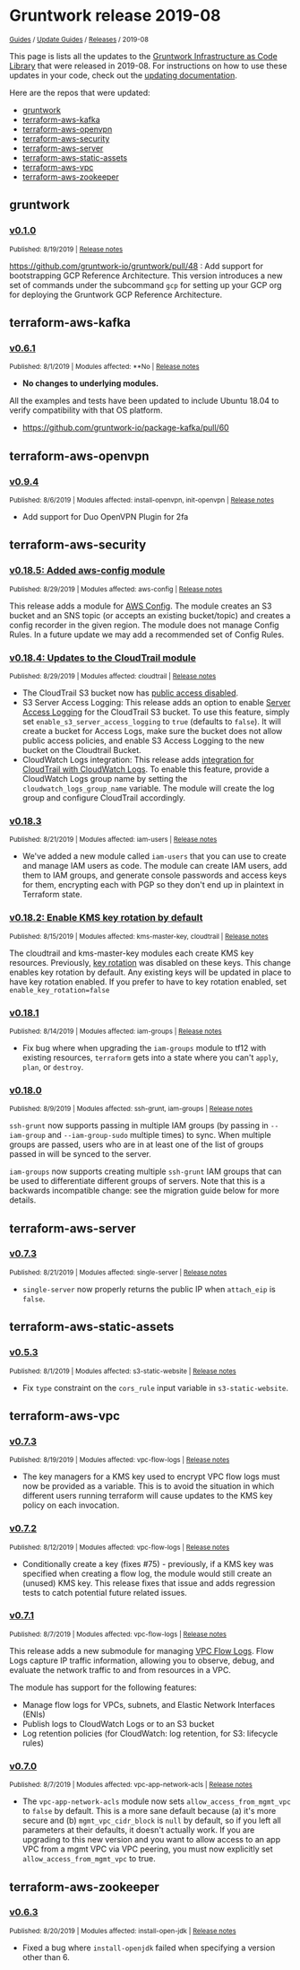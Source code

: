 
# Gruntwork release 2019-08

<p style={{marginTop: "-25px"}}><small><a href="/guides">Guides</a> / <a href="/guides/stay-up-to-date">Update Guides</a> / <a href="/guides/stay-up-to-date/releases">Releases</a> / 2019-08</small></p>

This page is lists all the updates to the [Gruntwork Infrastructure as Code 
Library](https://gruntwork.io/infrastructure-as-code-library/) that were released in 2019-08. For instructions 
on how to use these updates in your code, check out the [updating 
documentation](/guides/working-with-code/using-modules#updating).

Here are the repos that were updated:

- [gruntwork](#gruntwork)
- [terraform-aws-kafka](#terraform-aws-kafka)
- [terraform-aws-openvpn](#terraform-aws-openvpn)
- [terraform-aws-security](#terraform-aws-security)
- [terraform-aws-server](#terraform-aws-server)
- [terraform-aws-static-assets](#terraform-aws-static-assets)
- [terraform-aws-vpc](#terraform-aws-vpc)
- [terraform-aws-zookeeper](#terraform-aws-zookeeper)


## gruntwork


### [v0.1.0](https://github.com/gruntwork-io/gruntwork/releases/tag/v0.1.0)

<p style={{marginTop: "-20px", marginBottom: "10px"}}>
  <small>Published: 8/19/2019 | <a href="https://github.com/gruntwork-io/gruntwork/releases/tag/v0.1.0">Release notes</a></small>
</p>

<div style={{"overflow":"hidden","textOverflow":"ellipsis","display":"-webkit-box","WebkitLineClamp":10,"lineClamp":10,"WebkitBoxOrient":"vertical"}}>

  https://github.com/gruntwork-io/gruntwork/pull/48 : Add support for bootstrapping GCP Reference Architecture. This version introduces a new set of commands under the subcommand `gcp` for setting up your GCP org for deploying the Gruntwork GCP Reference Architecture.

</div>



## terraform-aws-kafka


### [v0.6.1](https://github.com/gruntwork-io/terraform-aws-kafka/releases/tag/v0.6.1)

<p style={{marginTop: "-20px", marginBottom: "10px"}}>
  <small>Published: 8/1/2019 | Modules affected: **No | <a href="https://github.com/gruntwork-io/terraform-aws-kafka/releases/tag/v0.6.1">Release notes</a></small>
</p>

<div style={{"overflow":"hidden","textOverflow":"ellipsis","display":"-webkit-box","WebkitLineClamp":10,"lineClamp":10,"WebkitBoxOrient":"vertical"}}>

  
* **No changes to underlying modules.**


All the examples and tests have been updated to include Ubuntu 18.04 to verify compatibility with that OS platform.


- https://github.com/gruntwork-io/package-kafka/pull/60

</div>



## terraform-aws-openvpn


### [v0.9.4](https://github.com/gruntwork-io/terraform-aws-openvpn/releases/tag/v0.9.4)

<p style={{marginTop: "-20px", marginBottom: "10px"}}>
  <small>Published: 8/6/2019 | Modules affected: install-openvpn, init-openvpn | <a href="https://github.com/gruntwork-io/terraform-aws-openvpn/releases/tag/v0.9.4">Release notes</a></small>
</p>

<div style={{"overflow":"hidden","textOverflow":"ellipsis","display":"-webkit-box","WebkitLineClamp":10,"lineClamp":10,"WebkitBoxOrient":"vertical"}}>

  

- Add support for Duo OpenVPN Plugin for 2fa



</div>



## terraform-aws-security


### [v0.18.5: Added aws-config module](https://github.com/gruntwork-io/terraform-aws-security/releases/tag/v0.18.5)

<p style={{marginTop: "-20px", marginBottom: "10px"}}>
  <small>Published: 8/29/2019 | Modules affected: aws-config | <a href="https://github.com/gruntwork-io/terraform-aws-security/releases/tag/v0.18.5">Release notes</a></small>
</p>

<div style={{"overflow":"hidden","textOverflow":"ellipsis","display":"-webkit-box","WebkitLineClamp":10,"lineClamp":10,"WebkitBoxOrient":"vertical"}}>

  

This release adds a module for [AWS Config](https://aws.amazon.com/config/). The module creates an S3 bucket and an SNS topic (or accepts an existing bucket/topic) and creates a config recorder in the given region. The module does not manage Config Rules. In a future update we may add a recommended set of Config Rules.




</div>


### [v0.18.4: Updates to the CloudTrail module](https://github.com/gruntwork-io/terraform-aws-security/releases/tag/v0.18.4)

<p style={{marginTop: "-20px", marginBottom: "10px"}}>
  <small>Published: 8/29/2019 | Modules affected: cloudtrail | <a href="https://github.com/gruntwork-io/terraform-aws-security/releases/tag/v0.18.4">Release notes</a></small>
</p>

<div style={{"overflow":"hidden","textOverflow":"ellipsis","display":"-webkit-box","WebkitLineClamp":10,"lineClamp":10,"WebkitBoxOrient":"vertical"}}>

  
- The CloudTrail S3 bucket now has [public access disabled](https://www.terraform.io/docs/providers/aws/r/s3_bucket_public_access_block.html).
- S3 Server Access Logging: This release adds an option to enable [Server Access Logging](https://docs.aws.amazon.com/AmazonS3/latest/dev/cloudtrail-logging.html#cloudtrail-logging-vs-server-logs) for the CloudTrail S3 bucket. To use this feature, simply set `enable_s3_server_access_logging` to `true` (defaults to `false`). It will create a bucket for Access Logs, make sure the bucket does not allow public access policies, and enable S3 Access Logging to the new bucket on the Cloudtrail Bucket.
- CloudWatch Logs integration: This release adds [integration for CloudTrail with CloudWatch Logs](https://docs.aws.amazon.com/AmazonCloudWatch/latest/logs/logging_cw_api_calls_cwl.html). To enable this feature, provide a CloudWatch Logs group name by setting the `cloudwatch_logs_group_name` variable. The module will create the log group and configure CloudTrail accordingly.



</div>


### [v0.18.3](https://github.com/gruntwork-io/terraform-aws-security/releases/tag/v0.18.3)

<p style={{marginTop: "-20px", marginBottom: "10px"}}>
  <small>Published: 8/21/2019 | Modules affected: iam-users | <a href="https://github.com/gruntwork-io/terraform-aws-security/releases/tag/v0.18.3">Release notes</a></small>
</p>

<div style={{"overflow":"hidden","textOverflow":"ellipsis","display":"-webkit-box","WebkitLineClamp":10,"lineClamp":10,"WebkitBoxOrient":"vertical"}}>

  

- We&apos;ve added a new module called `iam-users` that you can use to create and manage IAM users as code. The module can create IAM users, add them to IAM groups, and generate console passwords and access keys for them, encrypting each with PGP so they don&apos;t end up in plaintext in Terraform state.



</div>


### [v0.18.2: Enable KMS key rotation by default](https://github.com/gruntwork-io/terraform-aws-security/releases/tag/v0.18.2)

<p style={{marginTop: "-20px", marginBottom: "10px"}}>
  <small>Published: 8/15/2019 | Modules affected: kms-master-key, cloudtrail | <a href="https://github.com/gruntwork-io/terraform-aws-security/releases/tag/v0.18.2">Release notes</a></small>
</p>

<div style={{"overflow":"hidden","textOverflow":"ellipsis","display":"-webkit-box","WebkitLineClamp":10,"lineClamp":10,"WebkitBoxOrient":"vertical"}}>

  

The cloudtrail and kms-master-key modules each create KMS key resources. Previously, [key rotation](https://docs.aws.amazon.com/kms/latest/developerguide/rotate-keys.html) was disabled on these keys. This change enables key rotation by default. Any existing keys will be updated in place to have key rotation enabled. If you prefer to have to key rotation enabled, set `enable_key_rotation=false`



</div>


### [v0.18.1](https://github.com/gruntwork-io/terraform-aws-security/releases/tag/v0.18.1)

<p style={{marginTop: "-20px", marginBottom: "10px"}}>
  <small>Published: 8/14/2019 | Modules affected: iam-groups | <a href="https://github.com/gruntwork-io/terraform-aws-security/releases/tag/v0.18.1">Release notes</a></small>
</p>

<div style={{"overflow":"hidden","textOverflow":"ellipsis","display":"-webkit-box","WebkitLineClamp":10,"lineClamp":10,"WebkitBoxOrient":"vertical"}}>

  

- Fix bug where when upgrading the `iam-groups` module to tf12 with existing resources, `terraform` gets into a state where you can&apos;t `apply`, `plan`, or `destroy`.



</div>


### [v0.18.0](https://github.com/gruntwork-io/terraform-aws-security/releases/tag/v0.18.0)

<p style={{marginTop: "-20px", marginBottom: "10px"}}>
  <small>Published: 8/9/2019 | Modules affected: ssh-grunt, iam-groups | <a href="https://github.com/gruntwork-io/terraform-aws-security/releases/tag/v0.18.0">Release notes</a></small>
</p>

<div style={{"overflow":"hidden","textOverflow":"ellipsis","display":"-webkit-box","WebkitLineClamp":10,"lineClamp":10,"WebkitBoxOrient":"vertical"}}>

  

`ssh-grunt` now supports passing in multiple IAM groups (by passing in `--iam-group` and `--iam-group-sudo` multiple times) to sync. When multiple groups are passed, users who are in at least one of the list of groups passed in will be synced to the server.

`iam-groups` now supports creating multiple `ssh-grunt` IAM groups that can be used to differentiate different groups of servers. Note that this is a backwards incompatible change: see the migration guide below for more details.


</div>



## terraform-aws-server


### [v0.7.3](https://github.com/gruntwork-io/terraform-aws-server/releases/tag/v0.7.3)

<p style={{marginTop: "-20px", marginBottom: "10px"}}>
  <small>Published: 8/21/2019 | Modules affected: single-server | <a href="https://github.com/gruntwork-io/terraform-aws-server/releases/tag/v0.7.3">Release notes</a></small>
</p>

<div style={{"overflow":"hidden","textOverflow":"ellipsis","display":"-webkit-box","WebkitLineClamp":10,"lineClamp":10,"WebkitBoxOrient":"vertical"}}>

  

- `single-server` now properly returns the public IP when `attach_eip` is `false`.



</div>



## terraform-aws-static-assets


### [v0.5.3](https://github.com/gruntwork-io/terraform-aws-static-assets/releases/tag/v0.5.3)

<p style={{marginTop: "-20px", marginBottom: "10px"}}>
  <small>Published: 8/1/2019 | Modules affected: s3-static-website | <a href="https://github.com/gruntwork-io/terraform-aws-static-assets/releases/tag/v0.5.3">Release notes</a></small>
</p>

<div style={{"overflow":"hidden","textOverflow":"ellipsis","display":"-webkit-box","WebkitLineClamp":10,"lineClamp":10,"WebkitBoxOrient":"vertical"}}>

  

- Fix `type` constraint on the `cors_rule` input variable in `s3-static-website`.


</div>



## terraform-aws-vpc


### [v0.7.3](https://github.com/gruntwork-io/terraform-aws-vpc/releases/tag/v0.7.3)

<p style={{marginTop: "-20px", marginBottom: "10px"}}>
  <small>Published: 8/19/2019 | Modules affected: vpc-flow-logs | <a href="https://github.com/gruntwork-io/terraform-aws-vpc/releases/tag/v0.7.3">Release notes</a></small>
</p>

<div style={{"overflow":"hidden","textOverflow":"ellipsis","display":"-webkit-box","WebkitLineClamp":10,"lineClamp":10,"WebkitBoxOrient":"vertical"}}>

  

- The key managers for a KMS key used to encrypt VPC flow logs must now be provided as a variable. This is to avoid the situation in which different users running terraform will cause updates to the KMS key policy on each invocation.


</div>


### [v0.7.2](https://github.com/gruntwork-io/terraform-aws-vpc/releases/tag/v0.7.2)

<p style={{marginTop: "-20px", marginBottom: "10px"}}>
  <small>Published: 8/12/2019 | Modules affected: vpc-flow-logs | <a href="https://github.com/gruntwork-io/terraform-aws-vpc/releases/tag/v0.7.2">Release notes</a></small>
</p>

<div style={{"overflow":"hidden","textOverflow":"ellipsis","display":"-webkit-box","WebkitLineClamp":10,"lineClamp":10,"WebkitBoxOrient":"vertical"}}>

  

- Conditionally create a key (fixes #75) - previously, if a KMS key was specified when creating a flow log, the module would still create an (unused) KMS key. This release fixes that issue and adds regression tests to catch potential future related issues.



</div>


### [v0.7.1](https://github.com/gruntwork-io/terraform-aws-vpc/releases/tag/v0.7.1)

<p style={{marginTop: "-20px", marginBottom: "10px"}}>
  <small>Published: 8/7/2019 | Modules affected: vpc-flow-logs | <a href="https://github.com/gruntwork-io/terraform-aws-vpc/releases/tag/v0.7.1">Release notes</a></small>
</p>

<div style={{"overflow":"hidden","textOverflow":"ellipsis","display":"-webkit-box","WebkitLineClamp":10,"lineClamp":10,"WebkitBoxOrient":"vertical"}}>

  
This release adds a new submodule for managing [VPC Flow Logs](https://docs.aws.amazon.com/vpc/latest/userguide/flow-logs.html). Flow Logs capture IP traffic information, allowing you to observe, debug, and evaluate the network traffic to and from resources in a VPC. 

The module has support for the following features:
* Manage flow logs for VPCs, subnets, and Elastic Network Interfaces (ENIs)
* Publish logs to CloudWatch Logs or to an S3 bucket
* Log retention policies (for CloudWatch: log retention, for S3: lifecycle rules)





</div>


### [v0.7.0](https://github.com/gruntwork-io/terraform-aws-vpc/releases/tag/v0.7.0)

<p style={{marginTop: "-20px", marginBottom: "10px"}}>
  <small>Published: 8/7/2019 | Modules affected: vpc-app-network-acls | <a href="https://github.com/gruntwork-io/terraform-aws-vpc/releases/tag/v0.7.0">Release notes</a></small>
</p>

<div style={{"overflow":"hidden","textOverflow":"ellipsis","display":"-webkit-box","WebkitLineClamp":10,"lineClamp":10,"WebkitBoxOrient":"vertical"}}>

  

- The `vpc-app-network-acls` module now sets `allow_access_from_mgmt_vpc` to `false` by default. This is a more sane default because (a) it&apos;s more secure and (b) `mgmt_vpc_cidr_block` is `null` by default, so if you left all parameters at their defaults, it doesn&apos;t actually work. If you are upgrading to this new version and you want to allow access to an app VPC from a mgmt VPC via VPC peering, you must now explicitly set `allow_access_from_mgmt_vpc` to true.



</div>



## terraform-aws-zookeeper


### [v0.6.3](https://github.com/gruntwork-io/terraform-aws-zookeeper/releases/tag/v0.6.3)

<p style={{marginTop: "-20px", marginBottom: "10px"}}>
  <small>Published: 8/20/2019 | Modules affected: install-open-jdk | <a href="https://github.com/gruntwork-io/terraform-aws-zookeeper/releases/tag/v0.6.3">Release notes</a></small>
</p>

<div style={{"overflow":"hidden","textOverflow":"ellipsis","display":"-webkit-box","WebkitLineClamp":10,"lineClamp":10,"WebkitBoxOrient":"vertical"}}>

  
- Fixed a bug where `install-openjdk` failed when specifying a version other than 6.



</div>




<!-- ##DOCS-SOURCER-START
{
  "sourcePlugin": "releases",
  "hash": "a1f56f71ba6cfb43db1dcdca38b687ac"
}
##DOCS-SOURCER-END -->
